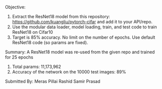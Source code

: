 Objective:

1. Extract the ResNet18 model from this repository: https://github.com/kuangliu/pytorch-cifar and add it to your API/repo.
2. Use the modular data loader, model loading, train, and test code to train ResNet18 on Cifar10
3. Target is 85% accuracy. No limit on the number of epochs. Use default ResNet18 code (so params are fixed).


Summary:
A ResNet18 model was re-used from the given repo and trained for 25 epochs

1. Total params: 11,173,962
2. Accuracy of the network on the 10000 test images: 89%


Submitted By:
Meras Pillai Rashid
Samir Prasad
